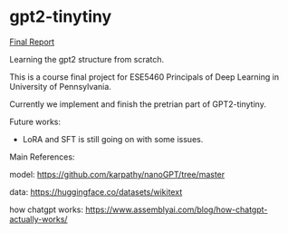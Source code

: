 # gpt2-tinytiny
[Final Report](gpt2_tinytiny.pdf)

Learning the gpt2 structure from scratch.

This is a course final project for ESE5460 Principals of Deep Learning in University of Pennsylvania.

Currently we implement and finish the pretrian part of GPT2-tinytiny.

Future works:
- LoRA and SFT is still going on with some issues.

Main References: 

model: https://github.com/karpathy/nanoGPT/tree/master

data: https://huggingface.co/datasets/wikitext

how chatgpt works: https://www.assemblyai.com/blog/how-chatgpt-actually-works/

